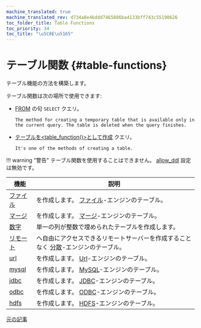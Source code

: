 ```yaml
---
machine_translated: true
machine_translated_rev: d734a8e46ddd7465886ba4133bff743c55190626
toc_folder_title: Table Functions
toc_priority: 34
toc_title: "\u5C0E\u5165"
---
```


# テーブル関数 {#table-functions}

テーブル機能の方法を構築します。

テーブル関数は次の場所で使用できます:

-   [FROM](../statements/select.md#select-from) の句 `SELECT` クエリ。

        The method for creating a temporary table that is available only in the current query. The table is deleted when the query finishes.

-   [テーブルを\<table\_function()\>として作成](../statements/create.md#create-table-query) クエリ。

        It's one of the methods of creating a table.

!!! warning "警告"
    テーブル関数を使用することはできません。 [allow\_ddl](../../operations/settings/permissions_for_queries.md#settings_allow_ddl) 設定は無効です。

| 機能                  | 説明                                                                                                                                     |
|-----------------------|------------------------------------------------------------------------------------------------------------------------------------------|
| [ファイル](file.md)   | を作成します。 [ファイル](../../engines/table_engines/special/file.md)-エンジンのテーブル。                                              |
| [マージ](merge.md)    | を作成します。 [マージ](../../engines/table_engines/special/merge.md)-エンジンのテーブル。                                               |
| [数字](numbers.md)    | 単一の列が整数で埋められたテーブルを作成します。                                                                                         |
| [リモート](remote.md) | へ自由にアクセスできるリモートサーバーを作成することなく [分散](../../engines/table_engines/special/distributed.md)-エンジンのテーブル。 |
| [url](url.md)         | を作成します。 [Url](../../engines/table_engines/special/url.md)-エンジンのテーブル。                                                    |
| [mysql](mysql.md)     | を作成します。 [MySQL](../../engines/table_engines/integrations/mysql.md)-エンジンのテーブル。                                           |
| [jdbc](jdbc.md)       | を作成します。 [JDBC](../../engines/table_engines/integrations/jdbc.md)-エンジンのテーブル。                                             |
| [odbc](odbc.md)       | を作成します。 [ODBC](../../engines/table_engines/integrations/odbc.md)-エンジンのテーブル。                                             |
| [hdfs](hdfs.md)       | を作成します。 [HDFS](../../engines/table_engines/integrations/hdfs.md)-エンジンのテーブル。                                             |

[元の記事](https://clickhouse.tech/docs/en/query_language/table_functions/) <!--hide-->
